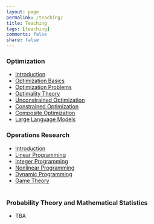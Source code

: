 ```yaml
---
layout: page
permalink: /teaching/
title: Teaching
tags: [teaching]
comments: false
share: false
---
```




### Optimization

- <a href="../teaching/现代优化方法/最优化简介.pdf" class="textlink" target="_blank"> Introduction </a> <br>
- <a href="../teaching/现代优化方法/基础知识.pdf" class="textlink" target="_blank"> Optimization Basics </a> <br>
- <a href="../teaching/现代优化方法/典型优化问题.pdf" class="textlink" target="_blank"> Optimization Problems </a> <br>
- <a href="../teaching/现代优化方法/最优性理论.pdf" class="textlink" target="_blank"> Optimality Theory </a> <br>
- <a href="../teaching/现代优化方法/无约束优化算法.pdf" class="textlink" target="_blank"> Unconstrained Optimization </a> <br>
- <a href="../teaching/现代优化方法/约束优化算法pdf" class="textlink" target="_blank"> Constrained Optimization </a> <br>
- <a href="../teaching/现代优化方法/复合优化算法.pdf" class="textlink" target="_blank"> Composite Optimization </a> <br>
- <a href="../teaching/现代优化方法/大语言模型.pdf" class="textlink" target="_blank"> Large Language Models </a> <br>


### Operations Research 

- <a href="../teaching/运筹学/引言.pdf" class="textlink" target="_blank">Introduction </a> <br>
- <a href="../teaching/运筹学/线性规划.pdf" class="textlink" target="_blank">Linear Programming </a> <br>
- <a href="../teaching/运筹学/整数规划.pdf" class="textlink" target="_blank">Integer Programming </a> <br>
- <a href="../teaching/运筹学/非线性规划.pdf" class="textlink" target="_blank">Nonlinear Programming </a> <br>
- <a href="../teaching/运筹学/动态规划.pdf" class="textlink" target="_blank">Dynamic Programming </a><br>
- <a href="../teaching/运筹学/对策论.pdf" class="textlink" target="_blank">Game Theory </a><br><br>


### Probability Theory and Mathematical Statistics
- TBA
